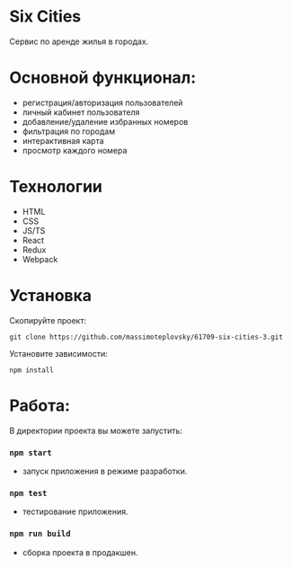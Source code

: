 # Six Cities
Сервис по аренде жилья в городах.

# Основной функционал:
- регистрация/авторизация пользователей
- личный кабинет пользователя
- добавление/удаление избранных номеров
- фильтрация по городам
- интерактивная карта
- просмотр каждого номера

# Технологии
- HTML
- CSS
- JS/TS
- React
- Redux
- Webpack

# Установка
 Cкопируйте проект: 
 
 ```
 git clone https://github.com/massimoteplovsky/61709-six-cities-3.git
 ```
 
 Установите зависимости: 
 
 ```
 npm install
 ```

# Работа:
В директории проекта вы можете запустить:

### `npm start`
 - запуск приложения в режиме разработки.

### `npm test`
 - тестирование приложения.

### `npm run build`
- сборка проекта в продакшен.
